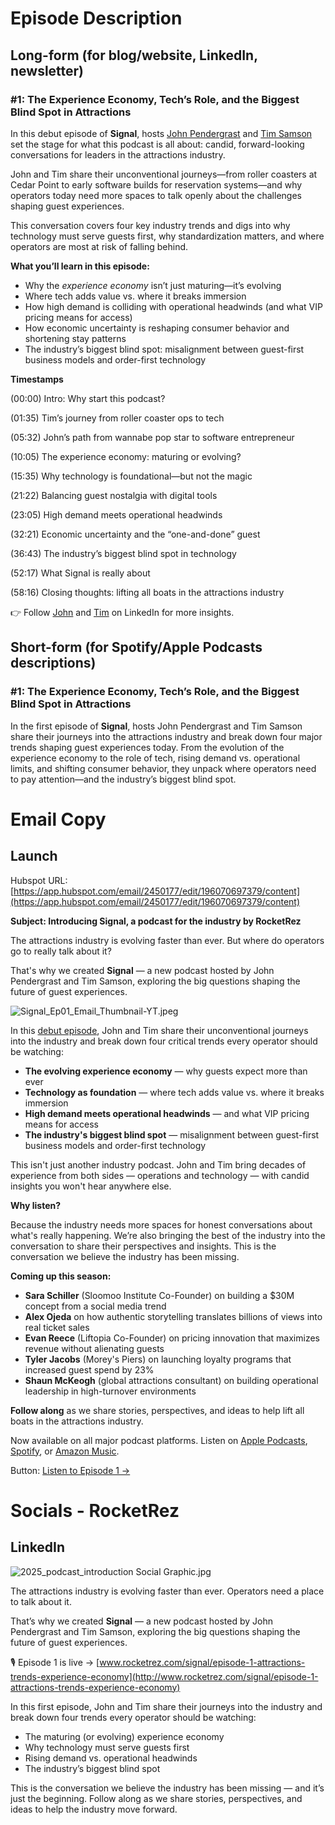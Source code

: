 # Episode Description

## **Long-form (for blog/website, LinkedIn, newsletter)**

### #1: The Experience Economy, Tech’s Role, and the Biggest Blind Spot in Attractions

In this debut episode of **Signal**, hosts [John Pendergrast](https://www.linkedin.com/in/john-pendergrast-082820/) and [Tim Samson](https://www.linkedin.com/in/timothysamson/) set the stage for what this podcast is all about: candid, forward-looking conversations for leaders in the attractions industry.

John and Tim share their unconventional journeys—from roller coasters at Cedar Point to early software builds for reservation systems—and why operators today need more spaces to talk openly about the challenges shaping guest experiences.

This conversation covers four key industry trends and digs into why technology must serve guests first, why standardization matters, and where operators are most at risk of falling behind.

**What you’ll learn in this episode:**

- Why the _experience economy_ isn’t just maturing—it’s evolving
- Where tech adds value vs. where it breaks immersion
- How high demand is colliding with operational headwinds (and what VIP pricing means for access)
- How economic uncertainty is reshaping consumer behavior and shortening stay patterns
- The industry’s biggest blind spot: misalignment between guest-first business models and order-first technology

**Timestamps**

(00:00) Intro: Why start this podcast?

(01:35) Tim’s journey from roller coaster ops to tech

(05:32) John’s path from wannabe pop star to software entrepreneur

(10:05) The experience economy: maturing or evolving?

(15:35) Why technology is foundational—but not the magic

(21:22) Balancing guest nostalgia with digital tools

(23:05) High demand meets operational headwinds

(32:21) Economic uncertainty and the “one-and-done” guest

(36:43) The industry’s biggest blind spot in technology

(52:17) What Signal is really about

(58:16) Closing thoughts: lifting all boats in the attractions industry

👉 Follow [John](https://www.linkedin.com/in/john-pendergrast-082820/) and [Tim](https://www.linkedin.com/in/timothysamson/) on LinkedIn for more insights.



## **Short-form (for Spotify/Apple Podcasts descriptions)**

### #1: The Experience Economy, Tech’s Role, and the Biggest Blind Spot in Attractions

In the first episode of **Signal**, hosts John Pendergrast and Tim Samson share their journeys into the attractions industry and break down four major trends shaping guest experiences today. From the evolution of the experience economy to the role of tech, rising demand vs. operational limits, and shifting consumer behavior, they unpack where operators need to pay attention—and the industry’s biggest blind spot.

# Email Copy

## Launch

Hubspot URL: [https://app.hubspot.com/email/2450177/edit/196070697379/content](https://app.hubspot.com/email/2450177/edit/196070697379/content)

**Subject: Introducing Signal, a podcast for the industry by RocketRez**

The attractions industry is evolving faster than ever. But where do operators go to really talk about it?

That's why we created **Signal** — a new podcast hosted by John Pendergrast and Tim Samson, exploring the big questions shaping the future of guest experiences.

![Signal_Ep01_Email_Thumbnail-YT.jpeg](attachment:b93a77f4-d745-47b1-a548-a82e6cbf5f03:Signal_Ep01_Email_Thumbnail-YT.jpeg)

In this [debut episode](https://www.rocketrez.com/signal/episode-1-attractions-trends-experience-economy), John and Tim share their unconventional journeys into the industry and break down four critical trends every operator should be watching:

- **The evolving experience economy** — why guests expect more than ever
- **Technology as foundation** — where tech adds value vs. where it breaks immersion
- **High demand meets operational headwinds** — and what VIP pricing means for access
- **The industry's biggest blind spot** — misalignment between guest-first business models and order-first technology

This isn't just another industry podcast. John and Tim bring decades of experience from both sides — operations and technology — with candid insights you won't hear anywhere else.

**Why listen?**

Because the industry needs more spaces for honest conversations about what's really happening. We’re also bringing the best of the industry into the conversation to share their perspectives and insights. This is the conversation we believe the industry has been missing.

**Coming up this season:**

- **Sara Schiller** (Sloomoo Institute Co-Founder) on building a $30M concept from a social media trend
- **Alex Ojeda** on how authentic storytelling translates billions of views into real ticket sales
- **Evan Reece** (Liftopia Co-Founder) on pricing innovation that maximizes revenue without alienating guests
- **Tyler Jacobs** (Morey's Piers) on launching loyalty programs that increased guest spend by 23%
- **Shaun McKeogh** (global attractions consultant) on building operational leadership in high-turnover environments

**Follow along** as we share stories, perspectives, and ideas to help lift all boats in the attractions industry.

Now available on all major podcast platforms. Listen on [Apple Podcasts](https://apple.co/42udwlv), [Spotify](https://open.spotify.com/episode/5jtI7uqvtjIKwYdqoISozC?si=6TTYrlzeTceLXQ2rbi2gFQ), or [Amazon Music](https://music.amazon.com/podcasts/b9c3a5f6-3d15-4117-8699-7849c67bad09/episodes/9f994a61-1a87-4c24-b522-c4bc8a74de8a/signal-the-experience-economy-tech%E2%80%99s-role-and-the-biggest-blind-spot-in-attractions).

Button: [Listen to Episode 1 →](http://www.rocketrez.com/signal/episode-1-attractions-trends-experience-economy)


# Socials - RocketRez

## LinkedIn

![2025_podcast_introduction Social Graphic.jpg](attachment:003df645-6f97-4a2a-89d7-a9a61863e366:2025_podcast_introduction_Social_Graphic.jpg)

The attractions industry is evolving faster than ever. Operators need a place to talk about it.

That’s why we created **Signal** — a new podcast hosted by John Pendergrast and Tim Samson, exploring the big questions shaping the future of guest experiences.

🎙 Episode 1 is live → [www.rocketrez.com/signal/episode-1-attractions-trends-experience-economy](http://www.rocketrez.com/signal/episode-1-attractions-trends-experience-economy)

In this first episode, John and Tim share their journeys into the industry and break down four trends every operator should be watching:

- The maturing (or evolving) experience economy
- Why technology must serve guests first
- Rising demand vs. operational headwinds
- The industry’s biggest blind spot

This is the conversation we believe the industry has been missing — and it’s just the beginning. Follow along as we share stories, perspectives, and ideas to help the industry move forward.

